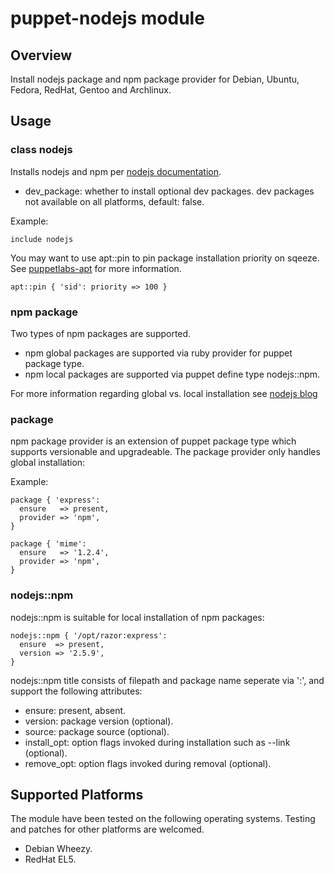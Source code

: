 # puppet-nodejs module

## Overview

Install nodejs package and npm package provider for Debian, Ubuntu, Fedora, RedHat, Gentoo and Archlinux.

## Usage

### class nodejs

Installs nodejs and npm per [nodejs documentation](https://github.com/joyent/node/wiki/Installing-Node.js-via-package-manager).

* dev_package: whether to install optional dev packages. dev packages not available on all platforms, default: false.

Example:

    include nodejs

You may want to use apt::pin to pin package installation priority on sqeeze. See [puppetlabs-apt](https://github.com/puppetlabs/puppetlabs-apt) for more information.

    apt::pin { 'sid': priority => 100 }

### npm package

Two types of npm packages are supported.

* npm global packages are supported via ruby provider for puppet package type.
* npm local packages are supported via puppet define type nodejs::npm.

For more information regarding global vs. local installation see [nodejs blog](http://blog.nodejs.org/2011/03/23/npm-1-0-global-vs-local-installation/)

### package
npm package provider is an extension of puppet package type which supports versionable and upgradeable. The package provider only handles global installation:

Example:

    package { 'express':
      ensure   => present,
      provider => 'npm',
    }
    
    package { 'mime':
      ensure   => '1.2.4',
      provider => 'npm',
    }

### nodejs::npm
nodejs::npm is suitable for local installation of npm packages:

    nodejs::npm { '/opt/razor:express':
      ensure  => present,
      version => '2.5.9',
    }

nodejs::npm title consists of filepath and package name seperate via ':', and support the following attributes:

* ensure: present, absent.
* version: package version (optional).
* source: package source (optional).
* install_opt: option flags invoked during installation such as --link (optional).
* remove_opt: option flags invoked during removal (optional).

## Supported Platforms

The module have been tested on the following operating systems. Testing and patches for other platforms are welcomed.

* Debian Wheezy.
* RedHat EL5.
